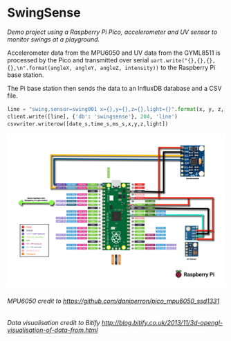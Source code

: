# SwingSense

_Demo project using a Raspberry Pi Pico, accelerometer and UV sensor to monitor swings at a playground._

Accelerometer  data from the MPU6050 and UV data from the GYML8511 is processed by the Pico and transmitted over serial `uart.write("{},{},{},{},\n".format(angleX, angleY, angleZ, intensity))` to the Raspberry Pi base station.

The Pi base station then sends the data to an InfluxDB database and a CSV file.
``` python
line = "swing,sensor=swing001 x={},y={},z={},light={}".format(x, y, z, light)
client.write([line], {'db': 'swingsense'}, 204, 'line')
csvwriter.writerow([date_s,time_s,ms_s,x,y,z,light])
```


![Sensor diagram](https://github.com/brettawaytoday/SwingSense/blob/main/Sensor.png)

###### MPU6050 credit to https://github.com/danjperron/pico_mpu6050_ssd1331 

###### Data visualisation credit to Bitify http://blog.bitify.co.uk/2013/11/3d-opengl-visualisation-of-data-from.html
